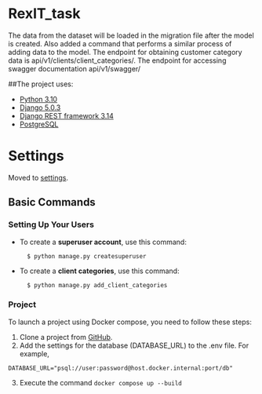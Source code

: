 # RexIT_task
 The data from the dataset will be loaded in the migration file after the model is created. 
 Also added a command that performs a similar process of adding data to the model.
The endpoint for obtaining customer category data is api/v1/clients/client_categories/. 
The endpoint for accessing swagger documentation api/v1/swagger/

##The project uses:
* [Python 3.10](https://www.python.org/downloads/release/python-3100/)
* [Django 5.0.3](https://www.djangoproject.com/download/)
* [Django REST framework 3.14](https://www.django-rest-framework.org/)
* [PostgreSQL](https://www.postgresql.org/download/)

# Settings

Moved to [settings](http://cookiecutter-django.readthedocs.io/en/latest/settings.html).
## Basic Commands

### Setting Up Your Users

- To create a **superuser account**, use this command:

        $ python manage.py createsuperuser

- To create a **client categories**, use this command:

        $ python manage.py add_client_categories

### Project

To launch a project using Docker compose, you need to follow these steps:

1. Clone a project from [GitHub](https://github.com/Temych67/RexIT_task).
2. Add the settings for the database (DATABASE_URL) to the .env file. For example,
```
DATABASE_URL="psql://user:password@host.docker.internal:port/db"
```
3. Execute the command `docker compose up --build`